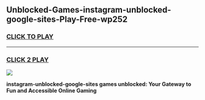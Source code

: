 
## Unblocked-Games-instagram-unblocked-google-sites-Play-Free-wp252
<h3>
<a href="https://premium76.site?title=instagram-unblocked-google-sites&ref=12A">CLICK TO PLAY</a></h3>
<hr>

<h3>
<a href="https://premium76.site?title=instagram-unblocked-google-sites&ref=12A">CLICK 2 PLAY</a>
  
</h3>

<a href="https://premium76.site?title=instagram-unblocked-google-sites&ref=12A"><img src="https://clearcache.store/games.png"></a>


**instagram-unblocked-google-sites games unblocked: Your Gateway to Fun and Accessible Online Gaming**
